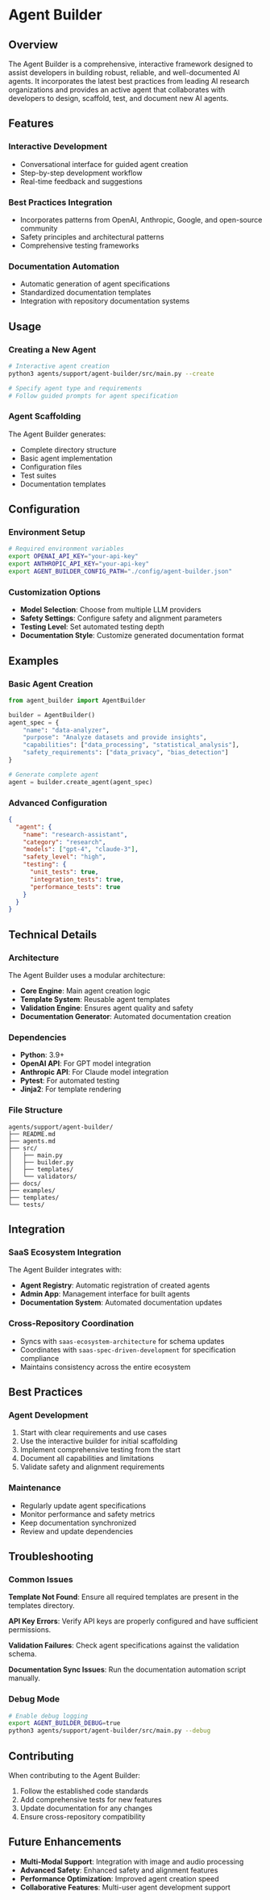 # Agent Builder

## Overview

The Agent Builder is a comprehensive, interactive framework designed to assist developers in building robust, reliable, and well-documented AI agents. It incorporates the latest best practices from leading AI research organizations and provides an active agent that collaborates with developers to design, scaffold, test, and document new AI agents.

## Features

### Interactive Development

- Conversational interface for guided agent creation
- Step-by-step development workflow
- Real-time feedback and suggestions

### Best Practices Integration

- Incorporates patterns from OpenAI, Anthropic, Google, and open-source community
- Safety principles and architectural patterns
- Comprehensive testing frameworks

### Documentation Automation

- Automatic generation of agent specifications
- Standardized documentation templates
- Integration with repository documentation systems

## Usage

### Creating a New Agent

```bash
# Interactive agent creation
python3 agents/support/agent-builder/src/main.py --create

# Specify agent type and requirements
# Follow guided prompts for agent specification
```

### Agent Scaffolding

The Agent Builder generates:

- Complete directory structure
- Basic agent implementation
- Configuration files
- Test suites
- Documentation templates

## Configuration

### Environment Setup

```bash
# Required environment variables
export OPENAI_API_KEY="your-api-key"
export ANTHROPIC_API_KEY="your-api-key"
export AGENT_BUILDER_CONFIG_PATH="./config/agent-builder.json"
```

### Customization Options

- **Model Selection**: Choose from multiple LLM providers
- **Safety Settings**: Configure safety and alignment parameters
- **Testing Level**: Set automated testing depth
- **Documentation Style**: Customize generated documentation format

## Examples

### Basic Agent Creation

```python
from agent_builder import AgentBuilder

builder = AgentBuilder()
agent_spec = {
    "name": "data-analyzer",
    "purpose": "Analyze datasets and provide insights",
    "capabilities": ["data_processing", "statistical_analysis"],
    "safety_requirements": ["data_privacy", "bias_detection"]
}

# Generate complete agent
agent = builder.create_agent(agent_spec)
```

### Advanced Configuration

```json
{
  "agent": {
    "name": "research-assistant",
    "category": "research",
    "models": ["gpt-4", "claude-3"],
    "safety_level": "high",
    "testing": {
      "unit_tests": true,
      "integration_tests": true,
      "performance_tests": true
    }
  }
}
```

## Technical Details

### Architecture

The Agent Builder uses a modular architecture:

- **Core Engine**: Main agent creation logic
- **Template System**: Reusable agent templates
- **Validation Engine**: Ensures agent quality and safety
- **Documentation Generator**: Automated documentation creation

### Dependencies

- **Python**: 3.9+
- **OpenAI API**: For GPT model integration
- **Anthropic API**: For Claude model integration
- **Pytest**: For automated testing
- **Jinja2**: For template rendering

### File Structure

```
agents/support/agent-builder/
├── README.md
├── agents.md
├── src/
│   ├── main.py
│   ├── builder.py
│   ├── templates/
│   └── validators/
├── docs/
├── examples/
├── templates/
└── tests/
```

## Integration

### SaaS Ecosystem Integration

The Agent Builder integrates with:

- **Agent Registry**: Automatic registration of created agents
- **Admin App**: Management interface for built agents
- **Documentation System**: Automated documentation updates

### Cross-Repository Coordination

- Syncs with `saas-ecosystem-architecture` for schema updates
- Coordinates with `saas-spec-driven-development` for specification compliance
- Maintains consistency across the entire ecosystem

## Best Practices

### Agent Development

1. Start with clear requirements and use cases
2. Use the interactive builder for initial scaffolding
3. Implement comprehensive testing from the start
4. Document all capabilities and limitations
5. Validate safety and alignment requirements

### Maintenance

- Regularly update agent specifications
- Monitor performance and safety metrics
- Keep documentation synchronized
- Review and update dependencies

## Troubleshooting

### Common Issues

**Template Not Found**: Ensure all required templates are present in the templates directory.

**API Key Errors**: Verify API keys are properly configured and have sufficient permissions.

**Validation Failures**: Check agent specifications against the validation schema.

**Documentation Sync Issues**: Run the documentation automation script manually.

### Debug Mode

```bash
# Enable debug logging
export AGENT_BUILDER_DEBUG=true
python3 agents/support/agent-builder/src/main.py --debug
```

## Contributing

When contributing to the Agent Builder:

1. Follow the established code standards
2. Add comprehensive tests for new features
3. Update documentation for any changes
4. Ensure cross-repository compatibility

## Future Enhancements

- **Multi-Modal Support**: Integration with image and audio processing
- **Advanced Safety**: Enhanced safety and alignment features
- **Performance Optimization**: Improved agent creation speed
- **Collaborative Features**: Multi-user agent development support
